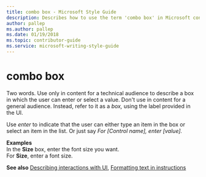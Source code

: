 ```yaml
---
title: combo box - Microsoft Style Guide
description: Describes how to use the term 'combo box' in Microsoft content and clarifies the content audience and context that is appropriate for the term.
author: pallep
ms.author: pallep
ms.date: 01/19/2018
ms.topic: contributor-guide
ms.service: microsoft-writing-style-guide
---
```


# combo box

Two
words. Use only in content for a technical audience to describe a box
in which the user can enter or select a value. Don't use in content for a general audience. Instead, refer to it as a *box,* using the label provided in the UI.

Use *enter* to indicate that the user can either type an item in the box or select an item in the list. Or just say *For \[Control name\],* *enter \[value\].*

**Examples**  
In the **Size** box, enter the font size you want.  
For **Size**, enter a font size.

**See also** [Describing interactions with UI](~/procedures-instructions/describing-interactions-with-ui.md), [Formatting text in instructions](~/procedures-instructions/formatting-text-in-instructions.md)  
